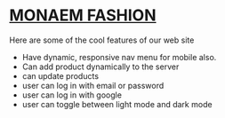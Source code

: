 # [MONAEM FASHION](https:monaem1.web.app)

Here are some of the cool features of our web site

* Have dynamic, responsive nav menu for mobile also.
* Can add product dynamically to the server
* can update products
* user can log in with email or password
* user can log in with google
* user can toggle between light mode and dark mode